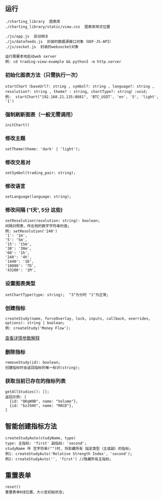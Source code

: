 ## 运行
```
./charting_library  图表库
./charting_library/static/view.css  图表库样式位置

./js/app.js  启动相关
./js/datafeeds.js  封装的数据源接口对象（UDF-JS-API）
./js/socket.js  封装的websocket对象

运行需要本地启动web server
例: cd trading-view-example && python3 -m http.server

```
### 初始化图表方法（只需执行一次）
```
startChart（baseUrl?: string , symbol?: string , language?: string , resolution?: string , theme? : string, chartType?: string）:void;
例:  startChart("192.168.21.135:8081", 'BTC_USDT', 'en', '5', 'light', '1')
```

### 强制刷新图表（一般无需调用）
```
initChart()
```

### 修改主题
```
setTheme(theme: 'dark' | 'light');
```

### 修改交易对
```
setSymbol(trading_pair: string);
```

### 修改语言
```
setLanguage(language: string);
```

### 修改间隔 ('1天', 5分 这些) 
```
setResolution(resolution: string): boolean; 
间隔对照表，传左侧的数字字符串的值; 
例: setResolution('240')
'1': '1m',
'5': '5m',
'15': '15m',
'30': '30m',
'60': '1h',
'240': '4h',
'1440': '1D',
'10080': '7D',
'43200': '1M',
```

### 设置图表类型
```
setChartType(type: string);  "3"为分时 "1"为正常;
```

### 创建指标
```
createStudy(name, forceOverlay, lock, inputs, callback, overrides, options): string | boolean;
例: createStudy('Money Flow');
```
[查看详情参数解释](https://zlq4863947.gitbooks.io/tradingview/book/Chart-Methods.html#createstudyname-forceoverlay-lock-inputs-callback-overrides-options)
### 删除指标
```
removeStudy(id): boolean;
创建指标时会返回指标的唯一标识(string);
```

### 获取当前已存在的指标列表
```
getAllStudies(): [];
返回示例: [
  {id: "QKqW9B", name: "Volume"},
  {id: "bzJSHX", name: "MACD"},
]
```

## 智能创建指标方法
```
createStudyAuto(studyName, type)
type: 主指标: 'first' 副指标: 'second';
studyName 传 空字符串("")时, 将影藏所有 指定类型（主或副）的指标;
例1: createStudyAuto('Relative Strength Index', 'second');
例2: createStudyAuto('', 'first') //隐藏所有主指标;
```

## 重置表单
```
reset()
重置表单K线位置，大小至初始状态;
```
